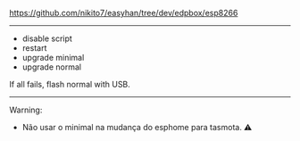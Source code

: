 https://github.com/nikito7/easyhan/tree/dev/edpbox/esp8266

---

- disable script
- restart
- upgrade minimal
- upgrade normal

If all fails, flash normal with USB.

---

Warning:

- Não usar o minimal na mudança do esphome para tasmota. ⚠️


